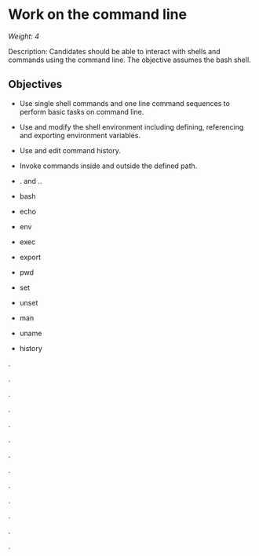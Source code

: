 # Work on the command line
*Weight: 4*

Description: Candidates should be able to interact with shells and commands using the command line. The objective assumes the bash shell.

## Objectives

- Use single shell commands and one line command sequences to perform basic tasks on command line.
- Use and modify the shell environment including defining, referencing and exporting environment variables.
- Use and edit command history.
- Invoke commands inside and outside the defined path.


- . and ..
- bash
- echo
- env
- exec
- export
- pwd
- set
- unset
- man
- uname
- history







.

.

.

.

.

.


.

.


.

.

.

.

.

